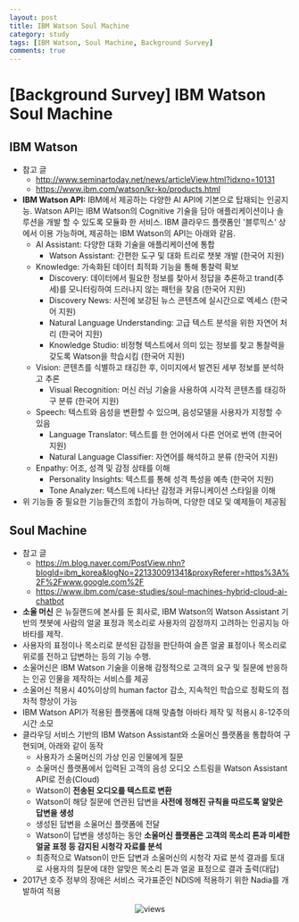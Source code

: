 ```yaml
---
layout: post
title: IBM Watson Soul Machine
category: study
tags: [IBM Watson, Soul Machine, Background Survey]
comments: true
---
```


# [Background Survey] IBM Watson Soul Machine

## IBM Watson
- 참고 글
  - http://www.seminartoday.net/news/articleView.html?idxno=10131
  - https://www.ibm.com/watson/kr-ko/products.html
- __IBM Watson API:__ IBM에서 제공하는 다양한 AI API에 기본으로 탑재되는 인공지능. Watson API는 IBM Watson의 Cognitive 기술을 담아 애플리케이션이나 솔루션을 개발 할 수 있도록 모듈화 한 서비스. IBM 클라우드 플랫폼인 '블루믹스' 상에서 이용 가능하며, 제공하는 IBM Watson의 API는 아래와 같음.
  - AI Assistant: 다양한 대화 기술을 애플리케이션에 통합
    - Watson Assistant: 간편한 도구 및 대화 트리로 챗봇 개발 (한국어 지원)
  - Knowledge: 가속화된 데이터 최적화 기능을 통해 통찰력 확보
    - Discovery: 데이터에서 필요한 정보를 찾아서 정답을 추론하고 trand(추세)를 모니터링하여 드러나지 않는 패턴을 찾음 (한국어 지원)
    - Discovery News: 사전에 보강된 뉴스 콘텐츠에 실시간으로 엑세스 (한국어 지원)
    - Natural Language Understanding: 고급 텍스트 분석을 위한 자연어 처리 (한국어 지원)
    - Knowledge Studio: 비정형 텍스트에서 의미 있는 정보를 찾고 통찰력을 갖도록 Watson을 학습시킴 (한국어 지원)
  - Vision: 콘텐츠를 식별하고 태깅한 후, 이미지에서 발견된 세부 정보를 분석하고 추론
    - Visual Recognition: 머신 러닝 기술을 사용하여 시각적 콘텐츠를 태깅하구 분류 (한국어 지원)
  - Speech: 텍스트와 음성을 변환할 수 있으며, 음성모델을 사용자가 지정할 수 있음
    - Language Translator: 텍스트를 한 언어에서 다른 언어로 번역 (한국어 지원)
    - Natural Language Classifier: 자연어를 해석하고 분류 (한국어 지원)
  - Enpathy: 어조, 성격 및 감정 상태를 이해
    - Personality Insights: 텍스트를 통해 성격 특성을 예측 (한국어 지원)
    - Tone Analyzer: 텍스트에 나타난 감정과 커뮤니케이션 스타일을 이해
- 위 기능들 중 필요한 기능들간의 조합이 가능하며, 다양한 데모 및 예제들이 제공됨

## Soul Machine
- 참고 글
  - https://m.blog.naver.com/PostView.nhn?blogId=ibm_korea&logNo=221330091341&proxyReferer=https%3A%2F%2Fwww.google.com%2F
  - https://www.ibm.com/case-studies/soul-machines-hybrid-cloud-ai-chatbot
- __소울 머신__ 은 뉴질랜드에 본사를 둔 회사로, IBM Watson의 Watson Assistant 기반의 챗봇에 사람의 얼굴 표정과 목소리로 사용자의 감정까지 고려하는 인공지능 아바타를 제작.
- 사용자의 표정이나 목소리로 분석된 감정을 판단하여 슬픈 얼굴 표정이나 목소리로 위로를 전하고 답변하는 등의 기능 수행.
- 소울머신은 IBM Watson 기술을 이용해 감정적으로 고객의 요구 및 질문에 반응하는 인공 인물을 제작하는 서비스를 제공
- 소울머신 적용시 40%이상의 human factor 감소, 지속적인 학습으로 정확도의 점차적 향상이 가능
- IBM Watson API가 적용된 플랫폼에 대해 맞춤형 아바타 제작 및 적용시 8-12주의 시간 소모
- 클라우딩 서비스 기반의 IBM Watson Assistant와 소울머신 플랫폼을 통합하여 구현되며, 아래와 같이 동작
  - 사용자가 소울머신의 가상 인공 인물에게 질문
  - 소울머신 플랫폼에서 입력된 고객의 음성 오디오 스트림을 Watson Assistant API로 전송(Cloud)
  - Watson이 __전송된 오디오를 텍스트로 변환__
  - Watson이 해당 질문에 연관된 답변을 __사전에 정해진 규칙을 따르도록 알맞은 답변을 생성__
  - 생성된 답변을 소울머신 플랫폼에 전달
  - Watson이 답변을 생성하는 동안 __소울머신 플랫폼은 고객의 목소리 톤과 미세한 얼굴 표정 등 감지된 시청각 자료를 분석__
  - 최종적으로 Watson이 만든 답변과 소울머신의 시청각 자료 분석 결과를 토대로 사용자의 질문에 대한 알맞은 목소리 톤과 얼굴 표정으로 결과 출력(대답)
- 2017년 호주 정부의 장애은 서비스 국가표준인 NDIS에 적용하기 위한 Nadia를 개발하여 적용

<center>
<figure>
<img src="/assets/post_img/study/2019-05-28-ibm_soul_machine/fig1.png" alt="views">
<figcaption></figcaption>
</figure>
</center>
